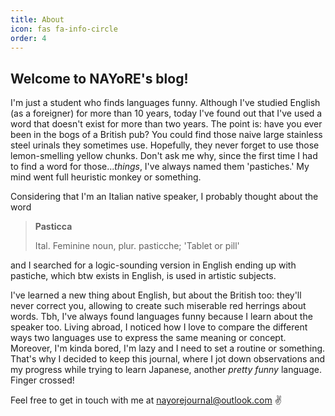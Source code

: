 ```yaml
---
title: About
icon: fas fa-info-circle
order: 4
---
```


## Welcome to NAYoRE's blog!

I'm just a student who finds languages funny. Although I've studied English (as a foreigner) for more than 10 years, today I've found out that I've used a word that doesn't exist for more than two years. The point is: have you ever been in the bogs of a British pub? You could find those naive large stainless steel urinals they sometimes use. Hopefully, they never forget to use those lemon-smelling yellow chunks. Don't ask me why, since the first time I had to find a word for those...*things*, I've always named them 'pastiches.' My mind went full heuristic monkey or something. 

Considering that I'm an Italian native speaker, I probably thought about the word   
>**Pasticca**
>
>Ital. Feminine noun, plur. pasticche; 'Tablet or pill'    

and I searched for a logic-sounding version in English ending up with pastiche, which btw exists in English, is used in artistic subjects.

I've learned a new thing about English, but about the British too: they'll never correct you, allowing to create such miserable red herrings about words. Tbh, I've always found languages funny because I learn about the speaker too. Living abroad, I noticed how I love to compare the different ways two languages use to express the same meaning or concept.   
Moreover, I'm kinda bored, I'm lazy and I need to set a routine or something. That's why I decided to keep this journal, where I jot down observations and my progress while trying to learn Japanese, another *pretty funny* language. Finger crossed! 

Feel free to get in touch with me at <nayorejournal@outlook.com> :v: 